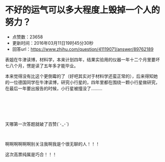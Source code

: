 # 不好的运气可以多大程度上毁掉一个人的努力？
- 点赞数：23658
- 更新时间：2016年03月11日19时45分30秒
- 回答url：https://www.zhihu.com/question/41119071/answer/89762189
<body>
 <p data-pid="Eb3M9bP9">表姐在牛津读博，材料学，本来计划四年，结果实验用的仪器一年十二个月里要坏七八个月，愣是读了五年多才能毕业。</p>
 <p data-pid="OPPJ53oG">本来觉得没有比这个更倒霉的了（好吧其实对于材料学还蛮正常的），后来得知她的一位德国同学在牛津读博，研究小行星的，四年里都在围绕一颗小行星做研究，在最后一年要出报告的时候，小行星被撞没了………</p>
 <br>
 <br>
 <br>
 <br>
 <p data-pid="LZN4tdjJ">天哪第一次答题就破了百赞(´･_･`)</p>
 <br>
 <p data-pid="XdW5g_O8">啊啊啊啊啊啊别关注我啊我是个很无聊的人！！！</p>
 <p data-pid="hv0OO4PJ">这次高票纯属是巧合！！！</p>
</body>